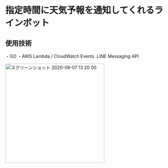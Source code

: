 # 指定時間に天気予報を通知してくれるラインボット

## 使用技術
・GO
・AWS Lambda / CloudWatch Events
.LINE Messaging API

<img width="315" alt="スクリーンショット 2020-09-07 13 20 00" src="https://user-images.githubusercontent.com/56911904/92421434-77d35500-f1b3-11ea-90fc-4fd2e1946e7c.png">
